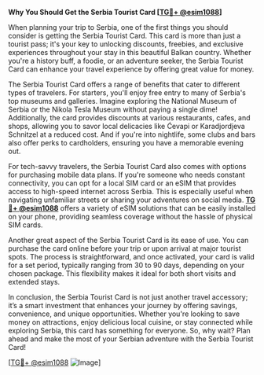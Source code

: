 **Why You Should Get the Serbia Tourist Card [[TG💪+ @esim1088](https://t.me/s/esim1088)]**

When planning your trip to Serbia, one of the first things you should consider is getting the Serbia Tourist Card. This card is more than just a tourist pass; it's your key to unlocking discounts, freebies, and exclusive experiences throughout your stay in this beautiful Balkan country. Whether you're a history buff, a foodie, or an adventure seeker, the Serbia Tourist Card can enhance your travel experience by offering great value for money.

The Serbia Tourist Card offers a range of benefits that cater to different types of travelers. For starters, you'll enjoy free entry to many of Serbia's top museums and galleries. Imagine exploring the National Museum of Serbia or the Nikola Tesla Museum without paying a single dime! Additionally, the card provides discounts at various restaurants, cafes, and shops, allowing you to savor local delicacies like Ćevapi or Karadjordjeva Schnitzel at a reduced cost. And if you're into nightlife, some clubs and bars also offer perks to cardholders, ensuring you have a memorable evening out.

For tech-savvy travelers, the Serbia Tourist Card also comes with options for purchasing mobile data plans. If you're someone who needs constant connectivity, you can opt for a local SIM card or an eSIM that provides access to high-speed internet across Serbia. This is especially useful when navigating unfamiliar streets or sharing your adventures on social media. **[TG💪+ @esim1088](https://t.me/s/esim1088)** offers a variety of eSIM solutions that can be easily installed on your phone, providing seamless coverage without the hassle of physical SIM cards.

Another great aspect of the Serbia Tourist Card is its ease of use. You can purchase the card online before your trip or upon arrival at major tourist spots. The process is straightforward, and once activated, your card is valid for a set period, typically ranging from 30 to 90 days, depending on your chosen package. This flexibility makes it ideal for both short visits and extended stays.

In conclusion, the Serbia Tourist Card is not just another travel accessory; it’s a smart investment that enhances your journey by offering savings, convenience, and unique opportunities. Whether you're looking to save money on attractions, enjoy delicious local cuisine, or stay connected while exploring Serbia, this card has something for everyone. So, why wait? Plan ahead and make the most of your Serbian adventure with the Serbia Tourist Card!

[[TG💪+ @esim1088](https://t.me/s/esim1088) ![Image](https://i.postimg.cc/Y0z9fWf4/image.png)]